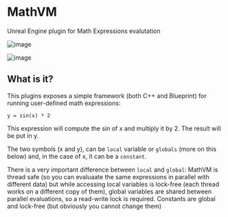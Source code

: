 # MathVM

Unreal Engine plugin for Math Expressions evalutation

![image](https://github.com/rdeioris/MathVM/assets/2234592/929f682e-7ec7-4caa-b70f-781d0fb16f01)

![image](https://github.com/rdeioris/MathVM/assets/2234592/a0c8a47b-f08f-4ba1-ba21-623fb7842b52)


## What is it?
This plugins exposes a simple framework (both C++ and Blueprint) for running user-defined math expressions:

```
y = sin(x) * 2
```

This expression will compute the sin of x and multiply it by 2. The result will be put in y.

The two symbols (x and y), can be `local` variable or `globals` (more on this below) and, in the case of x, it can be a `constant`.

There is a very important difference between `local` and `global`: MathVM is thread safe (so you can evaluaate the same expressions in parallel with different data) but while accessing local variables is lock-free (each
thread works on a different copy of them), global variables are shared between parallel evaluations, so a read-write lock is required. Constants are global and lock-free (but obviously you cannot change them)


